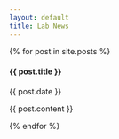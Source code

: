 ```yaml
---
layout: default
title: Lab News
---
```


<div class="main">
  <div class="container">

{% for post in site.posts %}
<div markdown="1">

#### {{ post.title }}

{{ post.date }}

{{ post.content }} 

</div>
{% endfor %}

</div>
</div>
